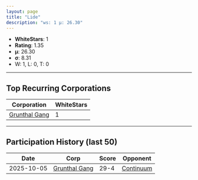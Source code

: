 ```yaml
---
layout: page
title: "Lide"
description: "ws: 1 μ: 26.30"
---
```

- **WhiteStars**: 1
- **Rating**: 1.35
- **μ**: 26.30  
- **σ**: 8.31
- W: 1, L: 0, T: 0

---

## Top Recurring Corporations

| Corporation | WhiteStars |
| --- | --- |
| [Grunthal Gang](https://ws.tsl.rocks/corp/0ab98cd1f1b195397b27360ea0dee2527f1504c9f5d4867e719d6f1f73efb01d/) | 1 |

---

## Participation History (last 50)

| Date | Corp | Score | Opponent |
| --- | --- | --- | --- |
| 2025-10-05 | [Grunthal Gang](https://ws.tsl.rocks/corp/0ab98cd1f1b195397b27360ea0dee2527f1504c9f5d4867e719d6f1f73efb01d/) | 29-4 | [Continuum](https://ws.tsl.rocks/corp/ea5fb17c8fcf67a15bd5a194549206adba2279a79973a34bcfd0abb1e3cf9107/) |